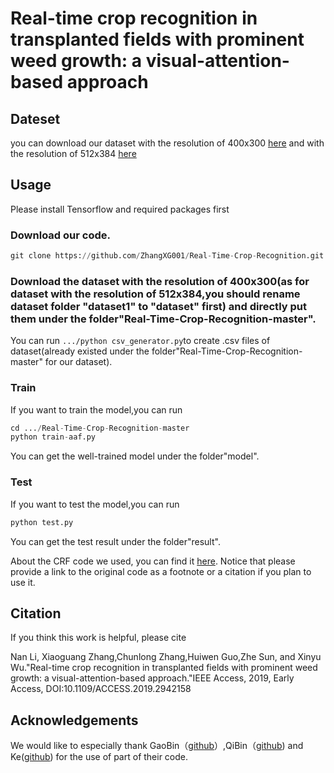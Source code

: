 # Real-time crop recognition in transplanted fields with prominent weed growth: a visual-attention-based approach

## Dateset

you can download our dataset with the resolution of 400x300 [here](https://pan.baidu.com/s/1FloZQhICkibRxh-2GJTwyg
) and with the resolution of 512x384 [here](https://pan.baidu.com/s/1CPi_BXXDQiOiryMDegZz8Q
)

## Usage

Please install Tensorflow and required packages first

### Download our code.

```python
git clone https://github.com/ZhangXG001/Real-Time-Crop-Recognition.git
```

### Download the dataset with the resolution of 400x300(as for dataset with the resolution of 512x384,you should rename dataset folder "dataset1" to "dataset" first) and directly put them under the folder"Real-Time-Crop-Recognition-master".

You can run ``` .../python csv_generator.py ```to create .csv files of dataset(already existed under the folder"Real-Time-Crop-Recognition-master" for our dataset).


### Train

If you want to train the model,you can run

```python
cd .../Real-Time-Crop-Recognition-master
python train-aaf.py
```
You can get the well-trained model under the folder"model".

### Test

If you want to test the model,you can run

```python
python test.py
```
You can get the test result under the folder"result".

About the CRF code we used, you can find it [here](https://github.com/Andrew-Qibin/dss_crf). Notice that please provide a link to the original code as a footnote or a citation if you plan to use it.

## Citation

If you think this work is helpful, please cite

Nan Li, Xiaoguang Zhang,Chunlong Zhang,Huiwen Guo,Zhe Sun, and Xinyu Wu."Real-time crop recognition in transplanted fields with prominent weed growth: a visual-attention-based approach."IEEE Access, 2019, Early Access, DOI:10.1109/ACCESS.2019.2942158


## Acknowledgements

We would like to especially thank GaoBin（[github](https://github.com/gbyy422990/salience_object_detection)）,QiBin（[github](https://github.com/Andrew-Qibin/DSS)) and Ke([github](https://github.com/twke18/Adaptive_Affinity_Fields)) for the use of part of their code.
